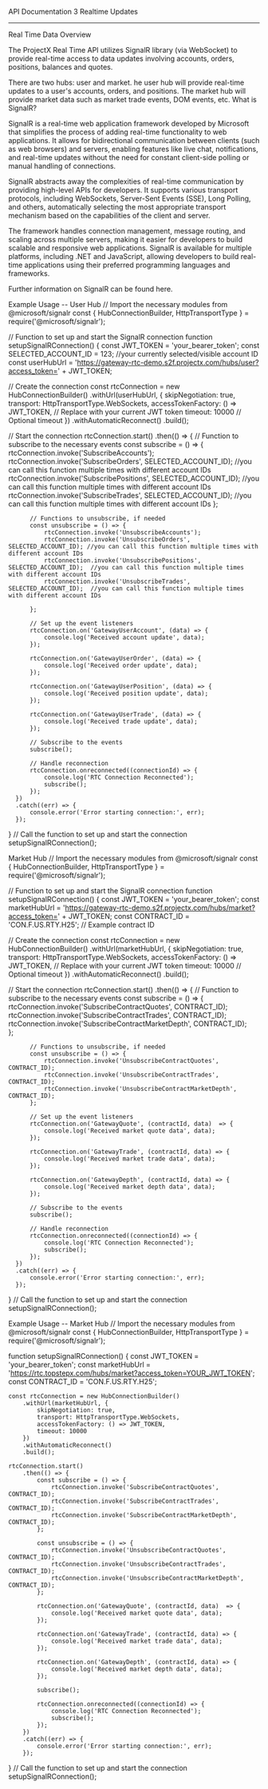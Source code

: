 API Documentation 3 Realtime Updates
____________________________________________________________________________________________________________________________________________________________

Real Time Data Overview

The ProjectX Real Time API utilizes SignalR library (via WebSocket) to provide real-time access to data updates involving accounts, orders, positions, balances and quotes.

There are two hubs: user and market.
he user hub will provide real-time updates to a user's accounts, orders, and positions.
The market hub will provide market data such as market trade events, DOM events, etc.
What is SignalR?

SignalR is a real-time web application framework developed by Microsoft that simplifies the process of adding real-time functionality to web applications. It allows for bidirectional communication between clients (such as web browsers) and servers, enabling features like live chat, notifications, and real-time updates without the need for constant client-side polling or manual handling of connections.

SignalR abstracts away the complexities of real-time communication by providing high-level APIs for developers. It supports various transport protocols, including WebSockets, Server-Sent Events (SSE), Long Polling, and others, automatically selecting the most appropriate transport mechanism based on the capabilities of the client and server.

The framework handles connection management, message routing, and scaling across multiple servers, making it easier for developers to build scalable and responsive web applications. SignalR is available for multiple platforms, including .NET and JavaScript, allowing developers to build real-time applications using their preferred programming languages and frameworks.

Further information on SignalR can be found here.

Example Usage -- User Hub
// Import the necessary modules from @microsoft/signalr
const { HubConnectionBuilder, HttpTransportType } = require('@microsoft/signalr');

// Function to set up and start the SignalR connection
function setupSignalRConnection() {
  const JWT_TOKEN = 'your_bearer_token';
  const SELECTED_ACCOUNT_ID = 123; //your currently selected/visible account ID
  const userHubUrl = 'https://gateway-rtc-demo.s2f.projectx.com/hubs/user?access_token=' + JWT_TOKEN;
  
  // Create the connection
  const rtcConnection = new HubConnectionBuilder()
      .withUrl(userHubUrl, {
          skipNegotiation: true,
          transport: HttpTransportType.WebSockets,
          accessTokenFactory: () => JWT_TOKEN, // Replace with your current JWT token
          timeout: 10000 // Optional timeout
      })
      .withAutomaticReconnect()
      .build();

  // Start the connection
  rtcConnection.start()
      .then(() => {
          // Function to subscribe to the necessary events
          const subscribe = () => {
              rtcConnection.invoke('SubscribeAccounts');
              rtcConnection.invoke('SubscribeOrders', SELECTED_ACCOUNT_ID); //you can call this function multiple times with different account IDs
              rtcConnection.invoke('SubscribePositions', SELECTED_ACCOUNT_ID);  //you can call this function multiple times with different account IDs
              rtcConnection.invoke('SubscribeTrades', SELECTED_ACCOUNT_ID);  //you can call this function multiple times with different account IDs
          };

          // Functions to unsubscribe, if needed
          const unsubscribe = () => {
              rtcConnection.invoke('UnsubscribeAccounts');
              rtcConnection.invoke('UnsubscribeOrders', SELECTED_ACCOUNT_ID); //you can call this function multiple times with different account IDs
              rtcConnection.invoke('UnsubscribePositions', SELECTED_ACCOUNT_ID);  //you can call this function multiple times with different account IDs
              rtcConnection.invoke('UnsubscribeTrades', SELECTED_ACCOUNT_ID);  //you can call this function multiple times with different account IDs

          };

          // Set up the event listeners
          rtcConnection.on('GatewayUserAccount', (data) => {
              console.log('Received account update', data);
          });

          rtcConnection.on('GatewayUserOrder', (data) => {
              console.log('Received order update', data);
          });

          rtcConnection.on('GatewayUserPosition', (data) => {
              console.log('Received position update', data);
          });

          rtcConnection.on('GatewayUserTrade', (data) => {
              console.log('Received trade update', data);
          });

          // Subscribe to the events
          subscribe();

          // Handle reconnection
          rtcConnection.onreconnected((connectionId) => {
              console.log('RTC Connection Reconnected');
              subscribe();
          });
      })
      .catch((err) => {
          console.error('Error starting connection:', err);
      });
}
// Call the function to set up and start the connection
setupSignalRConnection();

Market Hub
// Import the necessary modules from @microsoft/signalr
const { HubConnectionBuilder, HttpTransportType } = require('@microsoft/signalr');

// Function to set up and start the SignalR connection
function setupSignalRConnection() {
  const JWT_TOKEN = 'your_bearer_token';
  const marketHubUrl = 'https://gateway-rtc-demo.s2f.projectx.com/hubs/market?access_token=' + JWT_TOKEN;
  const CONTRACT_ID = 'CON.F.US.RTY.H25'; // Example contract ID

  
  // Create the connection
  const rtcConnection = new HubConnectionBuilder()
      .withUrl(marketHubUrl, {
          skipNegotiation: true,
          transport: HttpTransportType.WebSockets,
          accessTokenFactory: () => JWT_TOKEN, // Replace with your current JWT token
          timeout: 10000 // Optional timeout
      })
      .withAutomaticReconnect()
      .build();

  // Start the connection
  rtcConnection.start()
      .then(() => {
          // Function to subscribe to the necessary events
          const subscribe = () => {
              rtcConnection.invoke('SubscribeContractQuotes', CONTRACT_ID);
              rtcConnection.invoke('SubscribeContractTrades', CONTRACT_ID); 
              rtcConnection.invoke('SubscribeContractMarketDepth', CONTRACT_ID);  
          };

          // Functions to unsubscribe, if needed
          const unsubscribe = () => {
              rtcConnection.invoke('UnsubscribeContractQuotes', CONTRACT_ID); 
              rtcConnection.invoke('UnsubscribeContractTrades', CONTRACT_ID); 
              rtcConnection.invoke('UnsubscribeContractMarketDepth', CONTRACT_ID);  
          };

          // Set up the event listeners
          rtcConnection.on('GatewayQuote', (contractId, data)  => {
              console.log('Received market quote data', data);
          });

          rtcConnection.on('GatewayTrade', (contractId, data) => {
              console.log('Received market trade data', data);
          });

          rtcConnection.on('GatewayDepth', (contractId, data) => {
              console.log('Received market depth data', data);
          });

          // Subscribe to the events
          subscribe();

          // Handle reconnection
          rtcConnection.onreconnected((connectionId) => {
              console.log('RTC Connection Reconnected');
              subscribe();
          });
      })
      .catch((err) => {
          console.error('Error starting connection:', err);
      });
}
// Call the function to set up and start the connection
setupSignalRConnection();


Example Usage -- Market Hub
// Import the necessary modules from @microsoft/signalr
const { HubConnectionBuilder, HttpTransportType } = require('@microsoft/signalr');

function setupSignalRConnection() {
    const JWT_TOKEN = 'your_bearer_token';
    const marketHubUrl = 'https://rtc.topstepx.com/hubs/market?access_token=YOUR_JWT_TOKEN';
    const CONTRACT_ID = 'CON.F.US.RTY.H25';

    const rtcConnection = new HubConnectionBuilder()
        .withUrl(marketHubUrl, {
            skipNegotiation: true,
            transport: HttpTransportType.WebSockets,
            accessTokenFactory: () => JWT_TOKEN,
            timeout: 10000
        })
        .withAutomaticReconnect()
        .build();

    rtcConnection.start()
        .then(() => {
            const subscribe = () => {
                rtcConnection.invoke('SubscribeContractQuotes', CONTRACT_ID);
                rtcConnection.invoke('SubscribeContractTrades', CONTRACT_ID);
                rtcConnection.invoke('SubscribeContractMarketDepth', CONTRACT_ID);
            };

            const unsubscribe = () => {
                rtcConnection.invoke('UnsubscribeContractQuotes', CONTRACT_ID);
                rtcConnection.invoke('UnsubscribeContractTrades', CONTRACT_ID);
                rtcConnection.invoke('UnsubscribeContractMarketDepth', CONTRACT_ID);
            };

            rtcConnection.on('GatewayQuote', (contractId, data)  => {
                console.log('Received market quote data', data);
            });

            rtcConnection.on('GatewayTrade', (contractId, data) => {
                console.log('Received market trade data', data);
            });

            rtcConnection.on('GatewayDepth', (contractId, data) => {
                console.log('Received market depth data', data);
            });

            subscribe();

            rtcConnection.onreconnected((connectionId) => {
                console.log('RTC Connection Reconnected');
                subscribe();
            });
        })
        .catch((err) => {
            console.error('Error starting connection:', err);
        });
}
// Call the function to set up and start the connection
setupSignalRConnection();